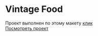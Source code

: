 # Vintage Food
Проект выполнен по этому макету [клик](https://www.figma.com/file/6igfiFamoeTa7zlR5wDUZq/%D0%91%D1%83%D1%80%D0%B3%D0%B5%D1%80%D0%BD%D0%B0%D1%8F?node-id=0%3A1&mode=dev)  
[Посмотреть проект](https://alexanderklimovqa.github.io/vintage-food/)

